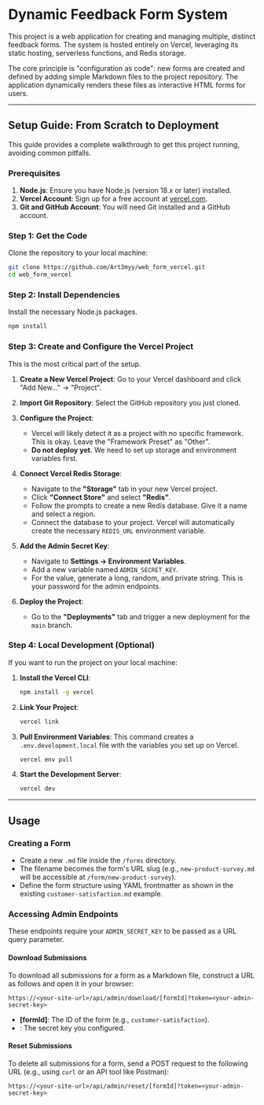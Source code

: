 # Dynamic Feedback Form System

This project is a web application for creating and managing multiple, distinct feedback forms. The system is hosted entirely on Vercel, leveraging its static hosting, serverless functions, and Redis storage.

The core principle is "configuration as code": new forms are created and defined by adding simple Markdown files to the project repository. The application dynamically renders these files as interactive HTML forms for users.

---

## Setup Guide: From Scratch to Deployment

This guide provides a complete walkthrough to get this project running, avoiding common pitfalls.

### Prerequisites

1.  **Node.js**: Ensure you have Node.js (version 18.x or later) installed.
2.  **Vercel Account**: Sign up for a free account at [vercel.com](https://vercel.com).
3.  **Git and GitHub Account**: You will need Git installed and a GitHub account.

### Step 1: Get the Code

Clone the repository to your local machine:

```bash
git clone https://github.com/Art3myy/web_form_vercel.git
cd web_form_vercel
```

### Step 2: Install Dependencies

Install the necessary Node.js packages.

```bash
npm install
```

### Step 3: Create and Configure the Vercel Project

This is the most critical part of the setup.

1.  **Create a New Vercel Project**: Go to your Vercel dashboard and click "Add New..." -> "Project".

2.  **Import Git Repository**: Select the GitHub repository you just cloned.

3.  **Configure the Project**:
    *   Vercel will likely detect it as a project with no specific framework. This is okay. Leave the "Framework Preset" as "Other".
    *   **Do not deploy yet.** We need to set up storage and environment variables first.

4.  **Connect Vercel Redis Storage**:
    *   Navigate to the **"Storage"** tab in your new Vercel project.
    *   Click **"Connect Store"** and select **"Redis"**.
    *   Follow the prompts to create a new Redis database. Give it a name and select a region.
    *   Connect the database to your project. Vercel will automatically create the necessary `REDIS_URL` environment variable.

5.  **Add the Admin Secret Key**:
    *   Navigate to **Settings -> Environment Variables**.
    *   Add a new variable named `ADMIN_SECRET_KEY`.
    *   For the value, generate a long, random, and private string. This is your password for the admin endpoints.

6.  **Deploy the Project**:
    *   Go to the **"Deployments"** tab and trigger a new deployment for the `main` branch.

### Step 4: Local Development (Optional)

If you want to run the project on your local machine:

1.  **Install the Vercel CLI**:
    ```bash
    npm install -g vercel
    ```
2.  **Link Your Project**:
    ```bash
    vercel link
    ```
3.  **Pull Environment Variables**: This command creates a `.env.development.local` file with the variables you set up on Vercel.
    ```bash
    vercel env pull
    ```
4.  **Start the Development Server**:
    ```bash
    vercel dev
    ```

---

## Usage

### Creating a Form

-   Create a new `.md` file inside the `/forms` directory.
-   The filename becomes the form's URL slug (e.g., `new-product-survey.md` will be accessible at `/form/new-product-survey`).
-   Define the form structure using YAML frontmatter as shown in the existing `customer-satisfaction.md` example.

### Accessing Admin Endpoints

These endpoints require your `ADMIN_SECRET_KEY` to be passed as a URL query parameter.

#### Download Submissions

To download all submissions for a form as a Markdown file, construct a URL as follows and open it in your browser:

`https://<your-site-url>/api/admin/download/[formId]?token=<your-admin-secret-key>`

-   **[formId]**: The ID of the form (e.g., `customer-satisfaction`).
-   **<your-admin-secret-key>**: The secret key you configured.

#### Reset Submissions

To delete all submissions for a form, send a POST request to the following URL (e.g., using `curl` or an API tool like Postman):

`https://<your-site-url>/api/admin/reset/[formId]?token=<your-admin-secret-key>`